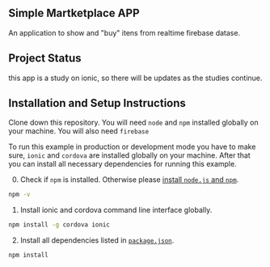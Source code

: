 ## Simple Martketplace APP

An application to show and "buy" itens from realtime firebase datase.

## Project Status
this app is a study on ionic, so there will be updates as the studies continue.

## Installation and Setup Instructions

Clone down this repository. You will need `node` and `npm` installed globally on your machine.  You will also need `firebase`

To run this example in production or development mode you have to make sure, `ionic` and `cordova` are installed globally on your machine. After that you can install all necessary dependencies for running this example.

0. Check if `npm` is installed. Otherwise please [install `node.js` and `npm`](https://nodejs.org/en/download/package-manager/).
```bash
npm -v
```

1. Install ionic and cordova command line interface globally.
```bash
npm install -g cordova ionic
```

2. Install all dependencies listed in [`package.json`](/package.json).
```bash
npm install
```
